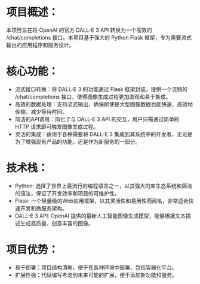 # 项目概述：
本项目旨在将 OpenAI 的官方 DALL-E 3 API 转换为一个高效的 /chat/completions 接口。本项目基于强大的 Python Flask 框架，专为需要流式输出的应用程序和服务设计。

# 核心功能：

- 流式接口转换：将 DALL-E 3 的功能通过 Flask 框架封装，提供一个流畅的 /chat/completions 接口，使得图像生成过程更加直观和易于集成。
- 高效的数据处理：支持流式输出，确保即使是大型图像数据也能快速、高效地传输，减少等待时间。
- 简洁的API调用：简化了与 DALL-E 3 API 的交互，用户只需通过简单的 HTTP 请求即可触发图像生成过程。
- 灵活的集成：适用于各种需要将 DALL-E 3 集成到其系统中的开发者，无论是为了增强现有产品的功能，还是作为新服务的一部分。

# 技术栈：

- Python: 选择了世界上最流行的编程语言之一，以其强大的库生态系统和简洁的语法，保证了开发效率和项目的可维护性。
- Flask: 一个轻量级的Web应用框架，以其灵活性和易用性而闻名，非常适合快速开发和微服务架构。
- DALL-E 3 API: OpenAI 提供的最新人工智能图像生成模型，能够根据文本描述生成高质量、创意丰富的图像。

# 项目优势：

- 易于部署：项目结构清晰，便于在各种环境中部署，包括容器化平台。
- 扩展性强：代码编写考虑到未来可能的扩展，便于添加新功能和服务。
